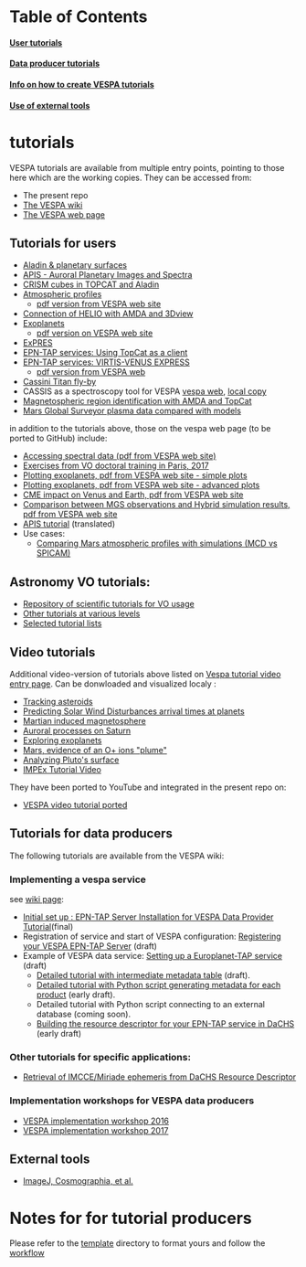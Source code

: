 # Table of Contents
#### [User tutorials](#tutorials-for-users)
#### [Data producer tutorials](#tutorials-for-data-producers)
#### [Info on how to create VESPA tutorials](#implementing-a-vespa-service)
#### [Use of external tools](#external-tools)

# tutorials
VESPA tutorials are available from multiple entry points, pointing to those here which are the working copies. They can be accessed from:

* The present repo
* [The VESPA wiki](http://discussions.europlanet-vespa.eu)
* [The VESPA web page](http://europlanet-vespa.eu/tutos.shtml)

## Tutorials for users

* [Aladin & planetary surfaces](https://github.com/epn-vespa/tutorials/blob/master/Aladin-Planetary-Surfaces/Aladin-Planetary-Surfaces-Tutorial.md)
* [APIS - Auroral Planetary Images and Spectra](https://github.com/epn-vespa/tutorials/blob/master/APIS-Tutorial/APIS-Tutorial.md)
* [CRISM cubes in TOPCAT and Aladin](https://github.com/epn-vespa/tutorials/blob/master/jra-t4-EPN1-CRISM/jra-t4-EPN1-CRISM-Tutorial.md)
* [Atmospheric profiles](https://github.com/epn-vespa/tutorials/blob/master/Atmospheric-profiles/atmospheric_profiles.md)
  * [pdf version from VESPA web site](http://voparis-europlanet.obspm.fr/utilities/Tuto_Titan_TopCat.pdf)
* [Connection of HELIO with AMDA and 3Dview](https://github.com/epn-vespa/tutorials/blob/master/Connection-between-HELIO-and-IMPEx-tools/Tutorial.md)
* [Exoplanets](https://github.com/epn-vespa/tutorials/blob/master/exoplanets/README.md)
  * [pdf version on VESPA web site](http://typhon.obspm.fr/VESPA-tutorials/docs/Tuto-Exploring-Exoplanets.pdf)
* [ExPRES](https://github.com/epn-vespa/tutorials/blob/master/ExPRES-tutorial/ExPRES-Tutorial.md)
* [EPN-TAP services: Using TopCat as a client](https://github.com/epn-vespa/tutorials/blob/master/EPN-TAP-services-Using-TopCat-as-a-client/EPN-TAP_services-Using_TopCat_as_a_client.md)
* [EPN-TAP services: VIRTIS-VENUS EXPRESS](https://github.com/epn-vespa/tutorials/blob/master/EPN-TAP-services-Virtis-Venus-Express-demo/EPN-TAP-services-Virtis-Venus-Express-demo.md)
  * [pdf version from VESPA web](http://voparis-europlanet.obspm.fr/utilities/Tuto_TopCat_VEx.pdf)
* [Cassini Titan fly-by](https://github.com/epn-vespa/tutorials/blob/master/cassini-titan-flyby/README.md)
* CASSIS as a spectroscopy tool for VESPA  [vespa web](http://voparis-europlanet.obspm.fr/utilities/Tuto_CASSIS_VESPA.pdf), [local copy](CASSIS_VESPA_tutorial.pdf)
* [Magnetospheric region identification with AMDA and TopCat](https://github.com/epn-vespa/tutorials/blob/master/Magnetospheric-regions-automatic-identification-with-AMDA-and-TOPCAT/Magnetospheric%20regions%20automatic%20identification%20with%20AMDA%20and%20TOPCAT%20%20%23AMDA.md)
* [Mars Global Surveyor plasma data compared with models](https://github.com/epn-vespa/tutorials/blob/master/Mars-Global-Surveyor-plasma-data-compared-with-models/Mars-Global-Surveyor-plasma-data-compared-with-models.md)

in addition to the tutorials above, those on the vespa web page (to be ported to GitHub) include:

* [Accessing spectral data (pdf from VESPA web site)](http://voparis-europlanet.obspm.fr/utilities/Tuto_Spectro_1_0.pdf)
* [Exercises from VO doctoral training in Paris, 2017](http://voparis-europlanet.obspm.fr/utilities/FormationDoc_2017.pdf)
* [Plotting exoplanets, pdf from VESPA web site - simple plots](http://voparis-srv.obspm.fr/vo/planeto/tutorials/exoplanet/vo_description_basic.pdf)
* [Plotting exoplanets, pdf from VESPA web site - advanced plots](http://voparis-srv.obspm.fr/vo/planeto/tutorials/exoplanet/vo_more_advanced.pdf)
* [CME impact on Venus and Earth, pdf from VESPA web site](http://typhon.obspm.fr/VESPA-tutorials/docs/Tuto-HELIO-IMPEx.pdf)
* [Comparison between MGS observations and Hybrid simulation results, pdf from VESPA web site](http://typhon.obspm.fr/VESPA-tutorials/docs/Tuto-MGS-LATHYS.pdf)
* [APIS tutorial](https://github.com/epn-vespa/tutorials/blob/master/APIS-Tutorial/APIS-Tutorial.md) (translated)
* Use cases:
  * [Comparing Mars atmospheric profiles with simulations (MCD vs SPICAM)](http://voparis-europlanet.obspm.fr/utilities/Grenade_2017_abstract_Erard.pdf)
 
## Astronomy VO tutorials:

* [Repository of scientific tutorials for VO usage](http://www.euro-vo.org/?q=science/scientific-tutorials)
* [Other tutorials at various levels](http://vo-for-education.oats.inaf.it//eng_download.html)
* [Selected tutorial lists](http://www.g-vo.org/pmwiki/About/GettingStarted)
  
 ## Video tutorials
  
Additional video-version of tutorials above listed on [Vespa tutorial video entry page](http://typhon.obspm.fr/VESPA-tutorials/index.php?page=1). 
Can be donwloaded and visualized localy :
* [Tracking asteroids](http://voparis-srv.obspm.fr/vo/planeto/tutorials/Tracking_asteroids.wmv)
* [Predicting Solar Wind Disturbances arrival times at planets](http://voparis-srv.obspm.fr/vo/planeto/tutorials/HELIO_use_case.mp4)
* [Martian induced magnetosphere](http://voparis-srv.obspm.fr/vo/planeto/tutorials/Interoperability_AMDA_LatHyS_Topcat.wmv)
* [Auroral processes on Saturn](http://voparis-srv.obspm.fr/vo/planeto/tutorials/Auroral_processes_Saturn.wmv)
* [Exploring exoplanets](http://voparis-srv.obspm.fr/vo/planeto/tutorials/Exploring_exoplanets.wmv)
* [Mars, evidence of an O+ ions "plume"](http://voparis-srv.obspm.fr/vo/planeto/tutorials/O_plus_ions_plume_Mars.wmv)
* [Analyzing Pluto's surface](http://voparis-srv.obspm.fr/vo/planeto/tutorials/Analyzing_Pluto_surface.wmv)
* [IMPEx Tutorial Video](http://voparis-srv.obspm.fr/vo/planeto/tutorials/impex_tutorial.mp4)

They have been ported to YouTube and integrated in the present repo on:
* [VESPA video tutorial ported](https://github.com/epn-vespa/tutorials/blob/master/VESPA-Video-Tutorials/VESPA-Tutorial-Video.md)


## Tutorials for data producers

The following tutorials are available from the VESPA wiki:

### Implementing a vespa service

see [wiki page](https://voparis-confluence.obspm.fr/display/VES/Implementing+a+VESPA+service):

* [Initial set up : EPN-TAP Server Installation for VESPA Data Provider Tutorial](https://voparis-confluence.obspm.fr/display/VES/EPN-TAP+Server+Installation+for+VESPA+Data+Provider+Tutorial)(final)
* Registration of service and start of VESPA configuration: [Registering your VESPA EPN-TAP Server](https://voparis-confluence.obspm.fr/display/VES/Registering+your+VESPA+EPN-TAP+Server) (draft)
* Example of VESPA data service: [Setting up a Europlanet-TAP service](https://voparis-confluence.obspm.fr/display/VES/Setting+up+an+EPN-TAP+service) (draft)
  * [Detailed tutorial with intermediate metadata table](https://voparis-confluence.obspm.fr/display/VES/VESPA+service+tutorial+with+intermediate+metadata+table) (draft).
  * [Detailed tutorial with Python script generating metadata for each product](https://voparis-confluence.obspm.fr/display/VES/VESPA+service+tutorial+with+Python+script+generating+metadata+for+each+product) (early draft).
  * Detailed tutorial with Python script connecting to an external database (coming soon).
  * [Building the resource descriptor for your EPN-TAP service in DaCHS](https://voparis-confluence.obspm.fr/display/VES/Building+the+resource+descriptor+for+your+EPN-TAP+service+in+DaCHS) (early draft)

### Other tutorials for specific applications:

* [Retrieval of IMCCE/Miriade ephemeris from DaCHS Resource Descriptor](https://voparis-confluence.obspm.fr/pages/viewpage.action?pageId=14943257)

### Implementation workshops for VESPA data producers

* [VESPA implementation workshop 2016](https://voparis-confluence.obspm.fr/display/VES/VESPA+implementation+workshop+2016)
* [VESPA implementation workshop 2017](https://voparis-confluence.obspm.fr/display/VES/VESPA+implementation+workshop+2017)


## External tools

* [ImageJ, Cosmographia, et al.](https://voparis-confluence.obspm.fr/display/VES/External+tools)

# Notes for for tutorial producers

Please refer to the [template](https://github.com/epn-vespa/tutorials/tree/master/template)
directory to format yours and follow the [workflow](workflow.md)
